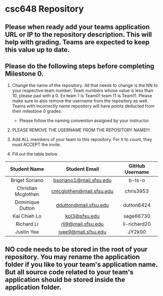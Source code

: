 # csc648 Repository

## Please when ready add your teams application URL or IP to the repository description. This will help with grading. Teams are expected to keep this value up to date.

## Please do the following steps before completing Milestone 0.
1. Change the name of the repository. All that needs to change is the NN to your respective team number. Team numbers whose value is less than 10, please pad with a 0. Ex team 1 is Team01 team 11 is Team11. Please make sure to also remove the username from the repository as well. Teams with incorrectly name repository will have points deducted from their milestone 0 grades.
      - Please follow the naming convention assigned by your instructor.

1. PLEASE REMOVE THE USERNAME FROM THE REPOSITORY NAME!!!

2. Add ALL members of your team to this repository. For it to count, they must ACCEPT the invite.

3. Fill out the table below


| Student Name | Student Email | GitHub Username |
|    :---:     |     :---:     |     :---:       |
| Briget Soriano      | bsoriano1@mail.sfsu.edu  | b-ts-o    |
| Christian Mcglothen      | cmcglothen@mail.sfsu.edu | chris3953 |
| Dominique Dutton      | ddutton@mail.sfsu.edu    | dutton6424|                 |
| Kai Chieh Lo      | kol3@sfsu.edu | sage66730 |
| Richard Li      | rli9@mail.sfsu.edu | li-richard20 |
| Justin Yee      | jyee9@mail.sfsu.edu | JY2k00 |

## NO code needs to be stored in the root of your repository. You may rename the application folder if you like to your team's application name. But all source code related to your team's application should be stored inside the application folder.
